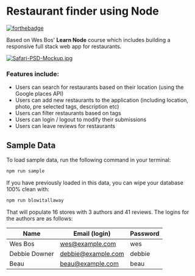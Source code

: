 # Restaurant finder using Node

[![forthebadge](https://forthebadge.com/images/badges/made-with-javascript.svg)](https://forthebadge.com)

Based on Wes Bos' **Learn Node** course which includes building a responsive full stack web app for restaurants.

[![Safari-PSD-Mockup.jpg](https://i.postimg.cc/kGK767SL/Safari-PSD-Mockup.jpg)](https://postimg.cc/sGjkbdwJ)

### Features include:

- Users can search for restaurants based on their location (using the Google places API)
- Users can add new restaurants to the application (including location, photo, pre selected tags, description etc)
- Users can filter restaurants based on tags
- Users can login / logout to modify their submissions
- Users can leave reviews for restaurants

## Sample Data

To load sample data, run the following command in your terminal:

```bash
npm run sample
```

If you have previously loaded in this data, you can wipe your database 100% clean with:

```bash
npm run blowitallaway
```

That will populate 16 stores with 3 authors and 41 reviews. The logins for the authors are as follows:

| Name          | Email (login)      | Password |
| ------------- | ------------------ | -------- |
| Wes Bos       | wes@example.com    | wes      |
| Debbie Downer | debbie@example.com | debbie   |
| Beau          | beau@example.com   | beau     |
